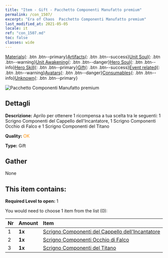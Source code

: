 ```yaml
---
title: "Item - Gift - Pacchetto Componenti Manufatto premium"
permalink: /con_1507/
excerpt: "Era of Chaos  Pacchetto Componenti Manufatto premium"
last_modified_at: 2021-05-05
locale: it
ref: "con_1507.md"
toc: false
classes: wide
---
```

 [Materials](/ItemsIT/){: .btn .btn--primary}[Artifacts](/ItemsIT/Artifacts/){: .btn .btn--success}[Unit Soul](/ItemsIT/UnitSoul/){: .btn .btn--warning}[Unit Awakening](/ItemsIT/UnitAwakening/){: .btn .btn--danger}[Hero Soul](/ItemsIT/HeroSoul/){: .btn .btn--info}[Hero Skill](/ItemsIT/HeroSkill/){: .btn .btn--primary}[Gift](/ItemsIT/Gift/){: .btn .btn--success}[Event related](/ItemsIT/Events/){: .btn .btn--warning}[Avatars](/ItemsIT/Avatars/){: .btn .btn--danger}[Consumables](/ItemsIT/Consumables/){: .btn .btn--info}[Unknown](/ItemsIT/Unknown/){: .btn .btn--primary}

 ![Pacchetto Componenti Manufatto premium](/images/t/i_907047.png)

## Dettagli
 **Descrizione:** Aprilo per ottenere 1 ricompensa a tua scelta tra le seguenti: 1 Scrigno Componenti del Cappello dell'Incantatore, 1 Scrigno Componenti Occhio di Falco e 1 Scrigno Componenti del Titano

 **Quality:** <span style="color: #FF8C00">OK</span>

 **Type:** Gift

## Gather

  None

## This item contains:

 **Required Level to open:** 1

 You would need to choose 1 item from the list (0):

  | Nr | Amount |     Item    |
  |:---|:-------|:------------|
  | 1 |  **1x** | [Scrigno Componenti del Cappello dell'Incantatore](/ItemsIT/con_1359/) |  | 
  | 2 |  **1x** | [Scrigno Componenti Occhio di Falco](/ItemsIT/con_1349/) |  | 
  | 3 |  **1x** | [Scrigno Componenti del Titano](/ItemsIT/con_1343/) |  | 
